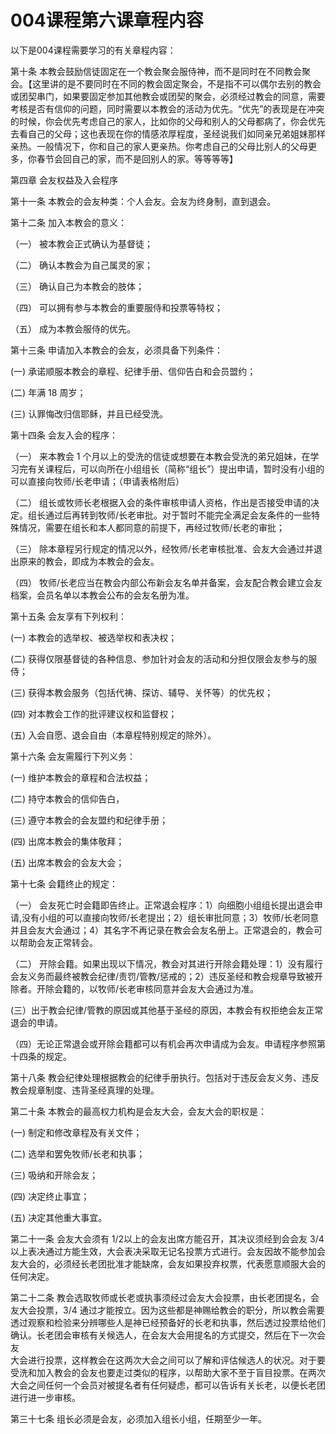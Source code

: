 # 004课程第六课章程内容



<p>以下是004课程需要学习的有关章程内容：</p>

<p>第十条 本教会鼓励信徒固定在一个教会聚会服侍神，而不是同时在不同教会聚会。【这里讲的是不要同时在不同的教会固定聚会，不是指不可以偶尔去别的教会或团契串门，如果要固定参加其他教会或团契的聚会，必须经过教会的同意，需要考核是否有信仰的问题，同时需要以本教会的活动为优先。“优先”的表现是在冲突的时候，你会优先考虑自己的家人，比如你的父母和别人的父母都病了，你会优先去看自己的父母；这也表现在你的情感浓厚程度，圣经说我们如同亲兄弟姐妹那样亲热。一般情况下，你和自己的家人更亲热。你考虑自己的父母比别人的父母更多，你春节会回自己的家，而不是回别人的家。等等等等】</p>

<p>第四章 会友权益及入会程序</p>

<p>第十一条 本教会的会友种类：个人会友。会友为终身制，直到退会。</p>

<p>第十二条 加入本教会的意义：</p>

<p>（一） 被本教会正式确认为基督徒；</p>

<p>（二） 确认本教会为自己属灵的家；</p>

<p>（三） 确认自己为本教会的肢体；</p>

<p>（四） 可以拥有参与本教会的重要服侍和投票等特权；</p>

<p>（五） 成为本教会服侍的优先。</p>

<p>第十三条 申请加入本教会的会友，必须具备下列条件：</p>

<p>(一) 承诺顺服本教会的章程、纪律手册、信仰告白和会员盟约；</p>

<p>(二) 年满 18 周岁；</p>

<p>(三) 认罪悔改归信耶稣，并且已经受洗。</p>

<p>第十四条 会友入会的程序：</p>

<p>（一） 来本教会 1 个月以上的受洗的信徒或想要在本教会受洗的弟兄姐妹，在学习完有关课程后，可以向所在小组组长（简称“组长”）提出申请，暂时没有小组的可以直接向牧师/长老申请；（申请表格附后）</p>

<p>（二） 组长或牧师长老根据入会的条件审核申请人资格，作出是否接受申请的决定。组长通过后再转到牧师/长老审批。对于暂时不能完全满足会友条件的一些特殊情况，需要在组长和本人都同意的前提下，再经过牧师/长老的审批；</p>

<p>（三） 除本章程另行规定的情况以外，经牧师/长老审核批准、会友大会通过并退出原来的教会，即成为本教会的会友。</p>

<p>（四） 牧师/长老应当在教会内部公布新会友名单并备案，会友配合教会建立会友档案，会员名单以本教会公布的会友名册为准。</p>

<p>第十五条 会友享有下列权利：</p>

<p>(一) 本教会的选举权、被选举权和表决权；</p>

<p>(二) 获得仅限基督徒的各种信息、参加针对会友的活动和分担仅限会友参与的服侍；</p>

<p>(三) 获得本教会服务（包括代祷、探访、辅导、关怀等）的优先权；</p>

<p>(四) 对本教会工作的批评建议权和监督权；</p>

<p>(五) 入会自愿、退会自由（本章程特别规定的除外）。</p>

<p>第十六条 会友需履行下列义务：</p>

<p>(一) 维护本教会的章程和合法权益；</p>

<p>(二) 持守本教会的信仰告白，</p>

<p>(三) 遵守本教会的会友盟约和纪律手册；</p>

<p>(四) 出席本教会的集体敬拜；</p>

<p>(五) 出席本教会的会友大会；</p>

<p>第十七条 会籍终止的规定：</p>

<p>（一） 会友死亡时会籍即告终止。正常退会程序：1）向细胞小组组长提出退会申请,没有小组的可以直接向牧师/长老提出；2）组长审批同意；3）牧师/长老同意并且会友大会通过；4）其名字不再记录在教会会友名册上。正常退会的，教会可以帮助会友正常转会。</p>

<p>（二） 开除会籍。如果出现以下情况，教会对其进行开除会籍处理：1）没有履行会友义务而最终被教会纪律/责罚/管教/惩戒的；2）违反圣经和教会规章导致被开除者。开除会籍的，以牧师/长老审核同意并会友大会通过为准。</p>

<p>(三）出于教会纪律/管教的原因或其他基于圣经的原因，本教会有权拒绝会友正常退会的申请。</p>

<p>（四）无论正常退会或开除会籍都可以有机会再次申请成为会友。申请程序参照第十四条的规定。</p>

<p>第十八条 教会纪律处理根据教会的纪律手册执行。包括对于违反会友义务、违反教会规章制度、违背圣经真理的处理。</p>

<p>第二十条 本教会的最高权力机构是会友大会，会友大会的职权是：</p>

<p>(一) 制定和修改章程及有关文件；</p>

<p>(二) 选举和罢免牧师/长老和执事；</p>

<p>(三) 吸纳和开除会友；</p>

<p>(四) 决定终止事宜；</p>

<p>(五) 决定其他重大事宜。</p>

<p>第二十一条 会友大会须有 1/2以上的会友出席方能召开，其决议须经到会会友 3/4 以上表决通过方能生效，大会表决采取无记名投票方式进行。会友因故不能参加会友大会的，必须经长老团批准才能缺席，会友如果投弃权票，代表愿意顺服大会的任何决定。</p>

<p>第二十二条 教会选取牧师或长老或执事须经过会友大会投票，由长老团提名，会友大会投票，3/4 通过才能按立。因为这些都是神赐给教会的职分，所以教会需要透过观察和检验来分辨哪些人是神已经预备好的长老和执事，然后透过投票给他们确认。长老团会审核有关候选人，在会友大会用提名的方式提交，然后在下一次会友<br />
大会进行投票，这样教会在这两次大会之间可以了解和评估候选人的状况。对于要受洗和加入教会的会友也要走过类似的程序，以帮助大家不至于盲目投票。在两次大会之间任何一个会员对被提名者有任何疑虑，都可以告诉有关长老，以便长老团进行进一步审核。</p>

<p>第三十七条 组长必须是会友，必须加入组长小组，任期至少一年。</p>